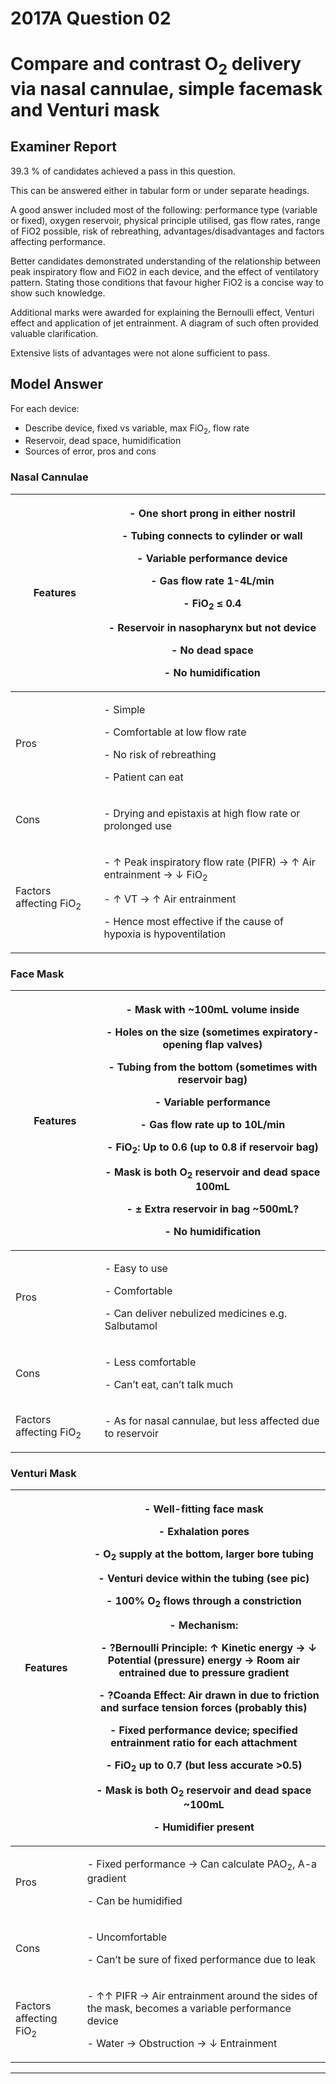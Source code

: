 # 2017A Question 02 
# Compare and contrast O<sub>2</sub> delivery via nasal cannulae, simple facemask and Venturi mask


## Examiner Report
39.3 % of candidates achieved a pass in this question.


This can be answered either in tabular form or under separate headings.


A good answer included most of the following: performance type (variable or fixed), oxygen
reservoir, physical principle utilised, gas flow rates, range of FiO2 possible, risk of rebreathing,
advantages/disadvantages and factors affecting performance.


Better candidates demonstrated understanding of the relationship between peak inspiratory
flow and FiO2 in each device, and the effect of ventilatory pattern. Stating those conditions that
favour higher FiO2 is a concise way to show such knowledge.


Additional marks were awarded for explaining the Bernoulli effect, Venturi effect and
application of jet entrainment. A diagram of such often provided valuable clarification.


Extensive lists of advantages were not alone sufficient to pass.

## Model Answer
For each device:
- Describe device, fixed vs variable, max FiO<sub>2</sub>, flow rate
- Reservoir, dead space, humidification
- Sources of error, pros and cons

### Nasal Cannulae

|Features|<p>- One short prong in either nostril</p><p>- Tubing connects to cylinder or wall</p><p>- Variable performance device</p><p>- Gas flow rate 1-4L/min</p><p>- FiO<sub>2</sub> ≤ 0.4</p><p>- Reservoir in nasopharynx but not device</p><p>- No dead space</p><p>- No humidification</p>|
| -- | -- |
|Pros|<p>- Simple</p><p>- Comfortable at low flow rate</p><p>- No risk of rebreathing</p><p>- Patient can eat</p>|
|Cons|<p>- Drying and epistaxis at high flow rate or prolonged use</p>|
|Factors affecting FiO<sub>2</sub>|<p>- ↑ Peak inspiratory flow rate (PIFR) → ↑ Air entrainment → ↓ FiO<sub>2</sub></p><p>- ↑ VT → ↑ Air entrainment</p><p>- Hence most effective if the cause of hypoxia is hypoventilation</p>|

### Face Mask

|Features|<p>- Mask with ~100mL volume inside</p><p>- Holes on the size (sometimes expiratory-opening flap valves)</p><p>- Tubing from the bottom (sometimes with reservoir bag)</p><p>- Variable performance</p><p>- Gas flow rate up to 10L/min</p><p>- FiO<sub>2</sub>: Up to 0.6 (up to 0.8 if reservoir bag)</p><p>- Mask is both O<sub>2</sub> reservoir and dead space 100mL</p><p>- ± Extra reservoir in bag ~500mL?</p><p>- No humidification</p>|
| -- | -- |
|Pros|<p>- Easy to use</p><p>- Comfortable</p><p>- Can deliver nebulized medicines e.g. Salbutamol</p>|
|Cons|<p>- Less comfortable</p><p>- Can’t eat, can’t talk much</p>|
|Factors affecting FiO<sub>2</sub>|<p>- As for nasal cannulae, but less affected due to reservoir</p>|

### Venturi Mask

|Features|<p>- Well-fitting face mask</p><p>- Exhalation pores</p><p>- O<sub>2</sub> supply at the bottom, larger bore tubing</p><p>- Venturi device within the tubing (see pic)</p><p>- 100% O<sub>2</sub> flows through a constriction</p><p>- Mechanism:</p>&emsp;- ?Bernoulli Principle: ↑ Kinetic energy → ↓ Potential (pressure) energy → Room air entrained due to pressure gradient</p><p>&emsp;- ?Coanda Effect: Air drawn in due to friction and surface tension forces (probably this)</p><p>- Fixed performance device; specified entrainment ratio for each attachment</p><p>- FiO<sub>2</sub> up to 0.7 (but less accurate >0.5)</p><p>- Mask is both O<sub>2</sub> reservoir and dead space ~100mL</p><p>- Humidifier present</p>|
| -- | -- |
|Pros|<p>- Fixed performance → Can calculate PAO<sub>2</sub>, A-a gradient</p><p>- Can be humidified</p>|
|Cons|<p>- Uncomfortable</p><p>- Can’t be sure of fixed performance due to leak</p>|
|Factors affecting FiO<sub>2</sub>|<p>- ↑↑ PIFR → Air entrainment around the sides of the mask, becomes a variable performance device</p><p>- Water → Obstruction → ↓ Entrainment</p>|



--- 

